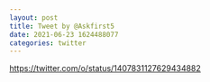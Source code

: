 ```yaml
--- 
layout: post 
title: Tweet by @Askfirst5 
date: 2021-06-23 1624488077 
categories: twitter 
--- 
```

https://twitter.com/o/status/1407831127629434882